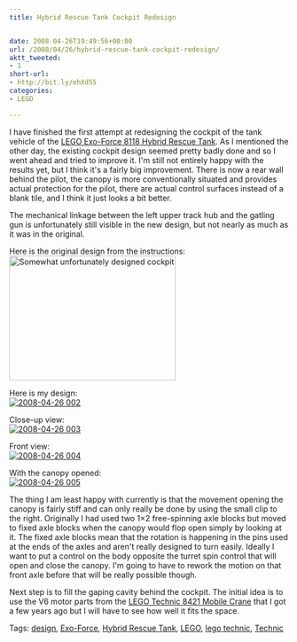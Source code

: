 ```yaml
---
title: Hybrid Rescue Tank Cockpit Redesign


date: 2008-04-26T19:49:56+00:00
url: /2008/04/26/hybrid-rescue-tank-cockpit-redesign/
aktt_tweeted:
- 1
short-url:
- http://bit.ly/ehXd55
categories:
- LEGO

---
```

<div class='microid-mailto+http:sha1:f527cdd6012ba026a6ad2977716dc2e59c1d59c3'>

I have finished the first attempt at redesigning the cockpit of the tank vehicle of the <a href="http://exoforce.lego.com/en-us/products/humans/8118.aspx">LEGO Exo-Force 8118 Hybrid Rescue Tank</a>. As I mentioned the other day, the existing cockpit design seemed pretty badly done and so I went ahead and tried to improve it. I'm still not entirely happy with the results yet, but I think it's a fairly big improvement. There is now a rear wall behind the pilot, the canopy is more conventionally situated and provides actual protection for the pilot, there are actual control surfaces instead of a blank tile, and I think it just looks a bit better.



The mechanical linkage between the left upper track hub and the gatling gun is unfortunately still visible in the new design, but not nearly as much as it was in the original.



Here is the original design from the instructions:<br /> <a href='http://www.cavort.org/wp-content/uploads/2008/04/2008-04-24-011.jpg'><img src="http://www.cavort.org/wp-content/uploads/2008/04/2008-04-24-011-300x225.jpg" alt="Somewhat unfortunately designed cockpit" title="Lego Exo-Force 8118 Hybrid Rescue Tank - Cocpit Closeup" width="300" height="225" class="alignnone size-medium wp-image-659" /></a>



Here is my design:<br /> <a rel="" title="2008-04-26 002" href="http://www.flickr.com/photos/52426882@N00/2443776548/"><img src="http://static.flickr.com/2297/2443776548_ea8dea8d33.jpg" alt="2008-04-26 002" /></a>



Close-up view:<br /> <a rel="" title="2008-04-26 003" href="http://www.flickr.com/photos/52426882@N00/2443778388/"><img src="http://static.flickr.com/2232/2443778388_796a37f776.jpg" alt="2008-04-26 003" /></a>



Front view:<br /> <a rel="" title="2008-04-26 004" href="http://www.flickr.com/photos/52426882@N00/2443780854/"><img src="http://static.flickr.com/2395/2443780854_8fa6486781.jpg" alt="2008-04-26 004" /></a>



With the canopy opened:<br /> <a rel="" title="2008-04-26 005" href="http://www.flickr.com/photos/52426882@N00/2442953793/"><img src="http://static.flickr.com/3022/2442953793_3d7448a115.jpg" alt="2008-04-26 005" /></a>



The thing I am least happy with currently is that the movement opening the canopy is fairly stiff and can only really be done by using the small clip to the right. Originally I had used two 1&#215;2 free-spinning axle blocks but moved to fixed axle blocks when the canopy would flop open simply by looking at it. The fixed axle blocks mean that the rotation is happening in the pins used at the ends of the axles and aren't really designed to turn easily. Ideally I want to put a control on the body opposite the turret spin control that will open and close the canopy. I'm going to have to rework the motion on that front axle before that will be really possible though.



Next step is to fill the gaping cavity behind the cockpit. The initial idea is to use the V6 motor parts from the <a href="http://shop.lego.com/Product/?p=8421">LEGO Technic 8421 Mobile Crane</a> that I got a few years ago but I will have to see how well it fits the space.

</div>

<div class="st-post-tags">
Tags: <a href="http://www.cavort.org/tag/design/" title="design" rel="tag">design</a>, <a href="http://www.cavort.org/tag/exo-force/" title="Exo-Force" rel="tag">Exo-Force</a>, <a href="http://www.cavort.org/tag/hybrid-rescue-tank/" title="Hybrid Rescue Tank" rel="tag">Hybrid Rescue Tank</a>, <a href="http://www.cavort.org/tag/lego/" title="LEGO" rel="tag">LEGO</a>, <a href="http://www.cavort.org/tag/lego-technic/" title="lego technic" rel="tag">lego technic</a>, <a href="http://www.cavort.org/tag/technic/" title="Technic" rel="tag">Technic</a><br />
</div>